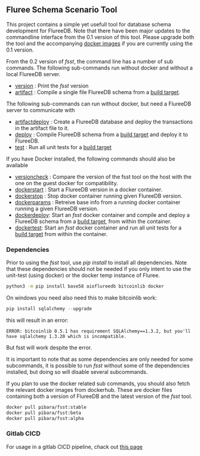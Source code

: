 ## Fluree Schema Scenario Tool

This project contains a simple yet usefull tool for database schema development for FlureeDB.
Note that there have been major updates to the commandline interface from the 0.1 version of this tool. Please upgrade both the tool and the accompanying [docker images](https://hub.docker.com/r/pibara/fsst/tags?page=1&ordering=last_updated) if you are currently using the 0.1 version.

From the 0.2 version of *fsst*, the command line has a number of sub commands.
The following sub-commands run without docker and without a local FlureeDB server.

* [version](doc/version.MD) : Print the *fsst* version
* [artifact](doc/artifact.MD) : Compile a single file FlureeDB schema from a [build target](doc/buildtarget.MD).

The following sub-commands can run without docker, but need a FlureeDB server to communicate with

* [artifactdeploy](doc/artifactdeploy.MD) : Create a FlureeDB database and deploy the transactions in the artifact file to it.
* [deploy](doc/deploy.MD) : Compile FlureeDB schema from a [build target](doc/buildtarget.MD) and deploy it to FlureeDB.
* [test](doc/test.MD) : Run all unit tests for a [build target](doc/buildtarget.MD)

If you have Docker installed, the following commands should also be available

* [versioncheck](doc/versioncheck.MD) : Compare the version of the fsst tool on the host with the one on the guest docker for compatibility.
* [dockerstart](doc/dockerstart.MD) : Start a FlureeDB version in a docker container.
* [dockerstop](doc/dockerstop.MD) : Stop docker container running given FlureeDB version.
* [dockerparams](doc/dockerparams.MD) : Retreive base info from a running docker container running a given FlureeDB version.
* [dockerdeploy](doc/dockerdeploy.MD): Start an *fsst* docker container and compile and deploy a FlureeDB schema from a [build target](buildtarget.MD), from within the container.
* [dockertest](doc/dockertest.MD): Start an *fsst* docker container and run all unit tests for a [build target](buildtarget.MD) from within the container.

### Dependencies

Prior to using the *fsst* tool, use *pip install* to install all dependencies.
Note that these dependencies should not be needed if you only intent to use the unit-test (using docker) or the docker temp instance of Fluree.

```bash
python3 -m pip install base58 aioflureedb bitcoinlib docker
```
On windows you need also need this to make bitcoinlib work:
```powershell
pip install sqlalchemy --upgrade
```
this will result in an error:
```
ERROR: bitcoinlib 0.5.1 has requirement SQLAlchemy==1.3.2, but you'll have sqlalchemy 1.3.20 which is incompatible.
```
But fsst will work despite the error.

It is important to note that as some dependencies are only needed for some subcommands, it is possible to run *fsst* without some of the dependencies installed, but doing so will disable several subcommands.

If you plan to use the docker related sub commands, you should also fetch the relevant docker images from dockerhub. These are docker files containing both a version of FlureeDB and the latest version of the *fsst* tool.

```bash
docker pull pibara/fsst:stable
docker pull pibara/fsst:beta
docker pull pibara/fsst:alpha
```

### Gitlab CICD

For usage in a gitlab CICD pipeline, chack out [this page](doc/gitlabci.MD)
